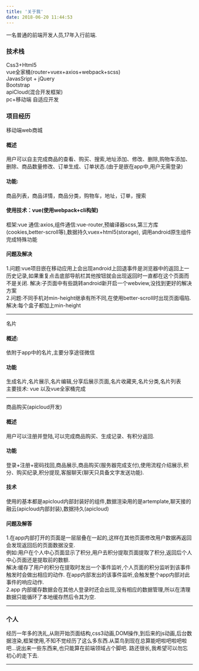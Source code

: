```yaml
---
title: '关于我'
date: 2018-06-20 11:44:53
---
```

一名普通的前端开发人员,17年入行前端.
### 技术栈 ###
Css3+Html5  
vue全家桶(router+vuex+axios+webpack+scss)  
JavasSript + jQuery  
Bootstrap	
apiCloud(混合开发框架)	
pc+移动端 自适应开发
### 项目经历 ###
移动端web商城
#### 概述 ####
用户可以自主完成商品的查看、购买、搜索,地址添加、修改、删除,购物车添加、删除、商品数量修改、订单生成、订单状态.(由于是嵌在app中,用户无需登录)	
#### 功能: ####
商品列表，商品详情，商品分类，购物车，地址，订单，搜索	
#### 使用技术：vue(使用webpack+cli构架) ####
框架:vue
通信:axios,组件通信:vue-router,预编译器scss,第三方库(cookies,better-scroll等),数据持久vuex+html5(storage),
调用android原生组件完成特殊功能

#### 问题及解决 ####
1.问题:vue项目嵌在移动应用上会出现android上回退事件是浏览器中的返回上一历史记录,如果重复点击底部导航栏其他按钮就会出现返回时一直都在这个页面而不是关闭.	
解决:子页面中有些跳转android新开启一个webview,没找到更好的解决方案	
2.问题:不同手机对min-height继承有所不同,在使用better-scroll时出现页面塌陷.		
解决:每个盒子都加上min-height
***
名片
#### 概述: ####
依附于app中的名片,主要分享途径微信
#### 功能 ####
生成名片,名片展示,名片编辑,分享后展示页面,名片收藏夹,名片分类,名片列表	
主要技术: vue	以及vue全家桶完成
***
商品购买(apicloud开发)
#### 概述 ####
用户可以注册并登陆,可以完成商品购买、生成记录、有积分返回.
#### 功能 ####
登录+注册+密码找回,商品展示,商品购买(服务器完成支付),使用流程介绍展示,积分、购买纪录,积分提现,客服聊天(聊天只具备文字发送功能).
#### 技术 ####
使用的基本都是apicloud内部封装好的组件,数据渲染用的是artemplate,聊天接的融云(apicloud内部封装),数据持久(apicloud)
#### 问题及解答 ####
1.在app内部打开的页面是一层层叠在一起的,这样在其他页面修改用户数据再返回会发现返回后的页面数据没变.			
例如:用户在个人中心页面显示了积分,用户去积分提取页面提取了积分,返回后个人中心页面还是提取前的数额.		
解决:缓存了用户的积分在提取时发出一个事件监听,个人页面的积分监听到该事件触发时会做出相应的动作.		在app内部发出的该事件监听,会触发整个app内部对此事件的响应动作.		
2.app 内部缓存数据会在其他人登录时还会出现,没有相应的数据管理,所以在清理数据只能循环了本地缓存然后令其为空.

***
### 个人 ###
经历一年多的洗礼,从刚开始页面结构,css3动画,DOM操作,到后来的js动画,后台数据渲染,框架使用,不知不觉经历了这么多东西.从菜鸟到现在总算能吧啦吧啦吧啦吧...说出来一些东西来,也只能算在前端领域占个脚吧.		路还很长,我希望可以勿忘初心的走下去.
***





